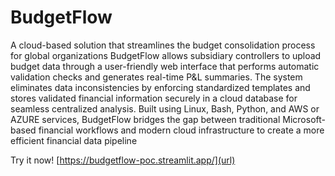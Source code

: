 # BudgetFlow
A cloud-based solution that streamlines the budget consolidation process for global organizations
BudgetFlow allows subsidiary controllers to upload budget data through a user-friendly web interface that performs automatic validation checks and generates real-time P&L summaries. The system eliminates data inconsistencies by enforcing standardized templates and stores validated financial information securely in a cloud database for seamless centralized analysis.
Built using Linux, Bash, Python, and AWS or AZURE services, BudgetFlow bridges the gap between traditional Microsoft-based financial workflows and modern cloud infrastructure to create a more efficient financial data pipeline

Try it now! [https://budgetflow-poc.streamlit.app/](url)

